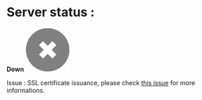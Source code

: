 # Server status :

**Down** <img src="down.png" width="100"> 

Issue : SSL certificate issuance, please check [this issue](https://github.com/neurolibre/neurolibre-binderhub/issues/21) for more informations.
